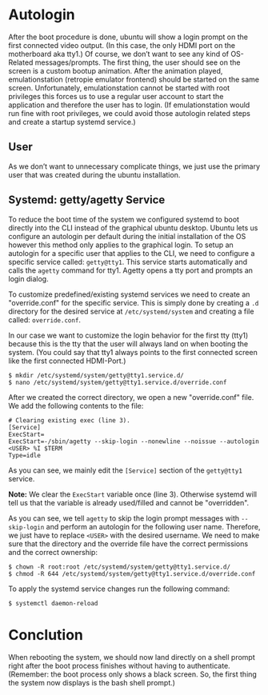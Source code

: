 # Autologin
After the boot procedure is done, ubuntu will show a login prompt on the first connected video output. (In this case, the only HDMI port on the motherboard aka tty1.)
Of course, we don’t want to see any kind of OS-Related messages/prompts. The first thing, the user should see on the screen is a custom bootup animation. After the animation played, emulationstation (retropie emulator frontend) should be started on the same screen. Unfortunately, emulationstation cannot be started with root privileges this forces us to use a regular user account to start the application and therefore the user has to login. (If emulationstation would run fine with root privileges, we could avoid those autologin related steps and create a startup systemd service.)

## User
As we don’t want to unnecessary complicate things, we just use the primary user that was created during the ubuntu installation.

## Systemd: getty/agetty Service
To reduce the boot time of the system we configured systemd to boot directly into the CLI instead of the graphical ubuntu desktop. Ubuntu lets us configure an autologin per default during the initial installation of the OS however this method only applies to the graphical login.
To setup an autologin for a specific user that applies to the CLI, we need to configure a specific service called: `getty@tty1`. This service starts automatically and calls the `agetty` command for tty1. Agetty opens a tty port and prompts an login dialog.

To customize predefined/existing systemd services we need to create an "override.conf" for the specific service. This is simply done by creating a `.d` directory for the desired service at `/etc/systemd/system` and creating a file called: `override.conf`.

In our case we want to customize the login behavior for the first tty (tty1) because this is the tty that the user will always land on when booting the system. (You could say that tty1 always points to the first connected screen like the first connected HDMI-Port.)
```
$ mkdir /etc/systemd/system/getty@tty1.service.d/
$ nano /etc/systemd/system/getty@tty1.service.d/override.conf
```
After we created the correct directory, we open a new "override.conf" file. We add the following contents to the file:
```
# Clearing existing exec (line 3).
[Service]
ExecStart=
ExecStart=-/sbin/agetty --skip-login --nonewline --noissue --autologin <USER> %I $TERM
Type=idle
```
As you can see, we mainly edit the `[Service]` section of the `getty@tty1` service. 

**Note:** We clear the `ExecStart` variable once (line 3). Otherwise systemd will tell us that the variable is already used/filled and cannot be "overridden".

As you can see, we tell `agetty` to skip the login prompt messages with `--skip-login` and perform an autologin for the following user name. Therefore, we just have to replace `<USER>` with the desired username. We need to make sure that the directory and the override file have the correct permissions and the correct ownership:
```
$ chown -R root:root /etc/systemd/system/getty@tty1.service.d/
$ chmod -R 644 /etc/systemd/system/getty@tty1.service.d/override.conf
```

To apply the systemd service changes run the following command:
```
$ systemctl daemon-reload
```

# Conclution
When rebooting the system, we should now land directly on a shell prompt right after the boot process finishes without having to authenticate. (Remember: the boot process only shows a black screen. So, the first thing the system now displays is the bash shell prompt.)
